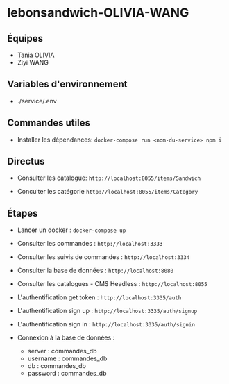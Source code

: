 # lebonsandwich-OLIVIA-WANG

## Équipes
- Tania OLIVIA
- Ziyi WANG

## Variables d'environnement

- ./service/.env

## Commandes utiles

- Installer les dépendances:
`docker-compose run <nom-du-service> npm i`


## Directus
- Consulter les catalogue:
`http://localhost:8055/items/Sandwich`

- Conculter les catégorie
`http://localhost:8055/items/Category`



## Étapes

- Lancer un docker :
`docker-compose up`

- Consulter les commandes :
`http://localhost:3333`

- Consulter les suivis de commandes :
`http://localhost:3334`

- Consulter la base de données :
`http://localhost:8080`

- Consulter les catalogues - CMS Headless  :
`http://localhost:8055`

- L'authentification get token :
`http://localhost:3335/auth`

- L'authentification sign up :
`http://localhost:3335/auth/signup`

- L'authentification sign in :
`http://localhost:3335/auth/signin`

- Connexion à la base de données :
  - server : commandes_db
  - username : commandes_db
  - db : commandes_db
  - password : commandes_db


